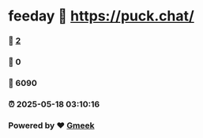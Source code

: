 # feeday :link: https://puck.chat/ 
### :page_facing_up: [2](https://puck.chat//tag.html) 
### :speech_balloon: 0 
### :hibiscus: 6090 
### :alarm_clock: 2025-05-18 03:10:16 
### Powered by :heart: [Gmeek](https://github.com/Meekdai/Gmeek)
